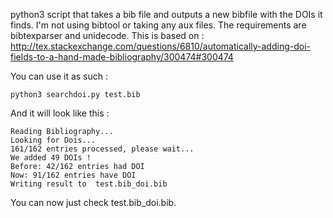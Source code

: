 python3 script that takes a bib file and outputs a new bibfile with the DOIs it finds. I'm not using bibtool or taking any aux files.
The requirements are bibtexparser and unidecode.
This is based on : http://tex.stackexchange.com/questions/6810/automatically-adding-doi-fields-to-a-hand-made-bibliography/300474#300474

You can use it as such :

    python3 searchdoi.py test.bib

And it will look like this :
  
    Reading Bibliography...
    Looking for Dois...
    161/162 entries processed, please wait...
    We added 49 DOIs !
    Before: 42/162 entries had DOI
    Now: 91/162 entries have DOI
    Writing result to  test.bib_doi.bib

You can now just check test.bib_doi.bib.
